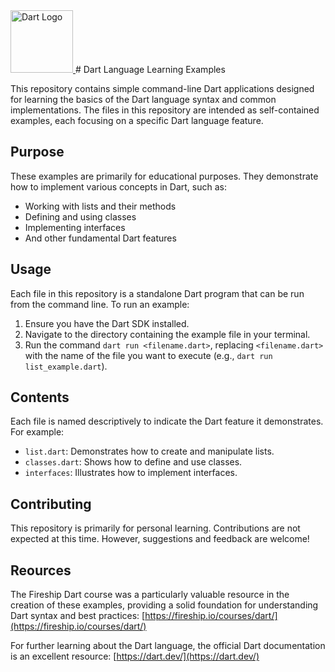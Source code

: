 <a href="https://dart.dev/">
    <img src="https://upload.wikimedia.org/wikipedia/commons/7/7e/Dart-logo.png" alt="Dart Logo" width="100">
</a>
# Dart Language Learning Examples

This repository contains simple command-line Dart applications designed for learning the basics of the Dart language syntax and common implementations.  The files in this repository are intended as self-contained examples, each focusing on a specific Dart language feature.

## Purpose

These examples are primarily for educational purposes.  They demonstrate how to implement various concepts in Dart, such as:

*   Working with lists and their methods
*   Defining and using classes
*   Implementing interfaces
*   And other fundamental Dart features

## Usage

Each file in this repository is a standalone Dart program that can be run from the command line.  To run an example:

1.  Ensure you have the Dart SDK installed.
2.  Navigate to the directory containing the example file in your terminal.
3.  Run the command `dart run <filename.dart>`, replacing `<filename.dart>` with the name of the file you want to execute (e.g., `dart run list_example.dart`).

## Contents

Each file is named descriptively to indicate the Dart feature it demonstrates.  For example:

*   `list.dart`: Demonstrates how to create and manipulate lists.
*   `classes.dart`: Shows how to define and use classes.
*   `interfaces`: Illustrates how to implement interfaces.

## Contributing

This repository is primarily for personal learning.  Contributions are not expected at this time. However, suggestions and feedback are welcome!

## Reources

The Fireship Dart course was a particularly valuable resource in the creation of these examples, providing a solid foundation for understanding Dart syntax and best practices: [https://fireship.io/courses/dart/](https://fireship.io/courses/dart/)

For further learning about the Dart language, the official Dart documentation is an excellent resource: [https://dart.dev/](https://dart.dev/)


